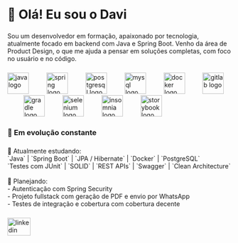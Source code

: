 <h1 align="left">👋 Olá! Eu sou o Davi</h1>

###

<p align="left">Sou um desenvolvedor em formação, apaixonado por tecnologia, atualmente focado em backend com Java e Spring Boot. Venho da área de Product Design, o que me ajuda a pensar em soluções completas, com foco no usuário e no código.</p>

###

<div align="left">
  <img src="https://cdn.jsdelivr.net/gh/devicons/devicon/icons/java/java-original.svg" height="48" alt="java logo"  />
  <img width="32" />
  <img src="https://cdn.jsdelivr.net/gh/devicons/devicon/icons/spring/spring-original.svg" height="48" alt="spring logo"  />
  <img width="32" />
  <img src="https://cdn.jsdelivr.net/gh/devicons/devicon/icons/postgresql/postgresql-original.svg" height="48" alt="postgresql logo"  />
  <img width="32" />
  <img src="https://cdn.jsdelivr.net/gh/devicons/devicon/icons/mysql/mysql-original.svg" height="48" alt="mysql logo"  />
  <img width="32" />
  <img src="https://cdn.jsdelivr.net/gh/devicons/devicon/icons/docker/docker-original.svg" height="48" alt="docker logo"  />
  <img width="32" />
  <img src="https://cdn.jsdelivr.net/gh/devicons/devicon/icons/gitlab/gitlab-original.svg" height="48" alt="gitlab logo"  />
  <img width="32" />
  <img src="https://cdn.jsdelivr.net/gh/devicons/devicon/icons/gradle/gradle-original.svg" height="48" alt="gradle logo"  />
  <img width="32" />
  <img src="https://cdn.jsdelivr.net/gh/devicons/devicon/icons/selenium/selenium-original.svg" height="48" alt="selenium logo"  />
  <img width="32" />
  <img src="https://cdn.jsdelivr.net/gh/devicons/devicon/icons/insomnia/insomnia-original.svg" height="48" alt="insomnia logo"  />
  <img width="32" />
  <img src="https://cdn.jsdelivr.net/gh/devicons/devicon/icons/storybook/storybook-original.svg" height="48" alt="storybook logo"  />
</div>

###

<h3 align="left">🚀 Em evolução constante</h3>

###

<p align="left">🌱 Atualmente estudando:  <br>  `Java` | `Spring Boot` | `JPA / Hibernate` | `Docker` | `PostgreSQL`  <br>  `Testes com JUnit` | `SOLID` | `REST APIs` | `Swagger` | `Clean Architecture`<br><br>📌 Planejando:<br>  - Autenticação com Spring Security<br>  - Projeto fullstack com geração de PDF e envio por WhatsApp<br>  - Testes de integração e cobertura com cobertura decente</p>

###



###

<div align="left">
  <a href="https://www.linkedin.com/in/davi-limas-8941971b7/" target="_blank">
    <img src="https://raw.githubusercontent.com/maurodesouza/profile-readme-generator/master/src/assets/icons/social/linkedin/default.svg" width="52" height="40" alt="linkedin logo"  />
  </a>
</div>

###
